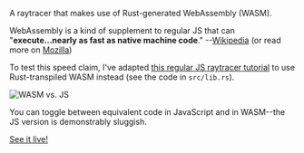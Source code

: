 A raytracer that makes use of Rust-generated WebAssembly (WASM).

WebAssembly is a kind of supplement to regular JS that can "**execute...nearly as fast as native machine code**." --[Wikipedia](https://en.wikipedia.org/wiki/WebAssembly) (or read more on [Mozilla](https://developer.mozilla.org/en-US/docs/WebAssembly))

To test this speed claim, I've adapted [this regular JS raytracer tutorial](https://tmcw.github.io/literate-raytracer/) to use Rust-transpiled WASM instead (see the code in `src/lib.rs`).

![WASM vs. JS](assets/wasm_vs_js.gif)

You can toggle between equivalent code in JavaScript and in WASM--the JS version is demonstrably sluggish.

[See it live!](https://terryoshea.github.io/wasm-raytracer/)
